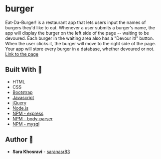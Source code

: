 # burger
Eat-Da-Burger! is a restaurant app that lets users input the names of burgers they'd like to eat.
Whenever a user submits a burger's name, the app will display the burger on the left side of the page -- waiting to be devoured.
Each burger in the waiting area also has a "Devour it!" button. When the user clicks it, the burger will move to the right side of the page.
Your app will store every burger in a database, whether devoured or not.
[Link to the page](https://boiling-shelf-53432.herokuapp.com)

## Built With :hammer:
* HTML
* CSS
* [Bootstrap](https://getbootstrap.com/) 
* [Javascript](https://www.javascript.com/) 
* [jQuery](https://jquery.com/)
* [Node.js](https://nodejs.org/en/)
* [NPM - express](https://www.npmjs.com/package/express) 
* [NPM - body-parser](https://www.npmjs.com/package/body-parser) 
* [NPM - mysql](https://www.npmjs.com/package/mysql) 

## Author :key:
* **Sara Khosravi** - [saranasr83](https://github.com/saranasr83)
